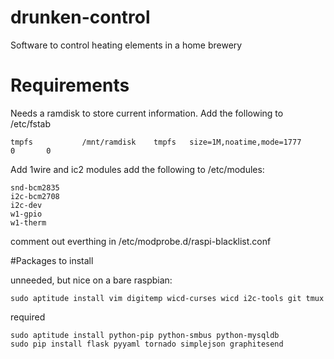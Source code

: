 drunken-control
===============

Software to control heating elements in a home brewery


Requirements
============

Needs a ramdisk to store current information. Add the following to /etc/fstab
```
tmpfs           /mnt/ramdisk    tmpfs   size=1M,noatime,mode=1777       0       0
```
Add 1wire and ic2 modules
  add the following to /etc/modules:
```
snd-bcm2835
i2c-bcm2708
i2c-dev
w1-gpio
w1-therm
```
  comment out everthing in /etc/modprobe.d/raspi-blacklist.conf
  
  
#Packages to install

unneeded, but nice on a bare raspbian:
```
sudo aptitude install vim digitemp wicd-curses wicd i2c-tools git tmux
```
required
```
sudo aptitude install python-pip python-smbus python-mysqldb
sudo pip install flask pyyaml tornado simplejson graphitesend
```

